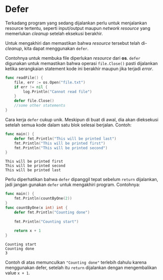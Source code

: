 # Defer  
Terkadang program yang sedang dijalankan perlu untuk menjalankan resource tertentu, seperti input/output maupun *network resource* yang memerlukan *cleanup* setelah eksekusi berakhir.  

Untuk mengakhiri dan memastikan bahwa *resource* tersebut telah di-*cleanup*, kita dapat menggunakan `defer`.  

Contohnya untuk membuka file diperlukan *resource* dari **os**. `defer` digunakan untuk memastikan bahwa operasi `file.Close()` pasti dijalankan ketika serangkaian statement kode ini berakhir maupun jika terjadi *error*.  
```go
func readFile() {  
	file, err := os.Open("file.txt")  
	if err != nil {    
		log.Println("Cannot read file")  
	}
	defer file.Close()  
	//some other statements  
}
```

Cara kerja `defer` cukup unik. Meskipun di buat di awal, dia akan dieksekusi setelah semua kode dalam satu blok selesai berjalan. Contoh:  
```go
func main() {  
	defer fmt.Println("This will be printed last")
	fmt.Println("This will be printed first")
	fmt.Println("This will be printed second")
}  
```
```Output
This will be printed first  
This will be printed second  
This will be printed last 
```

Perlu diperhatikan bahwa `defer` dipanggil tepat sebelum `return` dijalankan, jadi jangan gunakan `defer` untuk mengakhiri program. Contohnya:  
```go
func main() {  
	fmt.Println(countByOne(2))  
}  
func countByOne(x int) int {  
	defer fmt.Println("Counting done")  
	
	fmt.Println("Counting start")  
	
	return x + 1  
}  
```
```Output
Counting start  
Counting done  
3  
```

Contoh di atas memunculkan `"Counting done"` terlebih dahulu karena menggunakan defer, setelah  itu `return` dijalankan dengan mengembalikan value `x + 1`.
